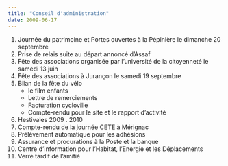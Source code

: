 ```yaml
---
title: "Conseil d'administration"
date: 2009-06-17
---
```


1. Journée du patrimoine et Portes ouvertes à la Pépinière le dimanche 20 septembre
2. Prise de relais suite au départ annoncé d’Assaf
3. Fête des associations organisée par l’université de la citoyenneté le samedi 13 juin
4. Fête des associations à Jurançon le samedi 19 septembre
5. Bilan de la fête du vélo
   * le film enfants
   * Lettre de remerciements
   * Facturation cycloville
   * Compte-rendu pour le site et le rapport d’activité
6. Hestivales 2009 . 2010
7. Compte-rendu de la journée CETE à Mérignac
8. Prélèvement automatique pour les adhésions
9. Assurance et procurations à la Poste et la banque
10. Centre d’Information pour l’Habitat, l’Energie et les Déplacements
11. Verre tardif de l’amitié
